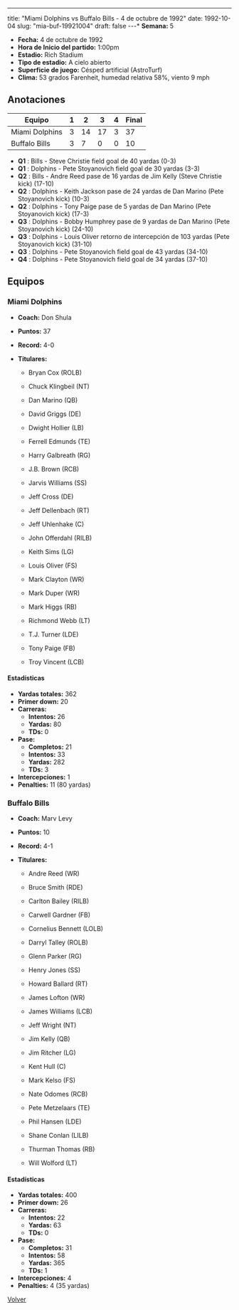 ---
title: "Miami Dolphins vs Buffalo Bills - 4 de octubre de 1992"
date: 1992-10-04
slug: "mia-buf-19921004"
draft: false
---* **Semana:** 5
* **Fecha:** 4 de octubre de 1992
* **Hora de Inicio del partido:** 1:00pm
* **Estadio:** Rich Stadium
* **Tipo de estadio:** A cielo abierto
* **Superficie de juego:** Césped artificial (AstroTurf)
* **Clima:** 53 grados Farenheit, humedad relativa 58%, viento 9 mph




## Anotaciones
| Equipo | 1 | 2 | 3 | 4 | Final |
|--------|---|---|---|---|-------|
| Miami Dolphins  | 3 | 14 | 17 | 3  | 37 |
| Buffalo Bills  | 3 | 7 | 0 | 0  | 10 |
* **Q1** : Bills - Steve Christie field goal de 40 yardas (0-3)
* **Q1** : Dolphins - Pete Stoyanovich field goal de 30 yardas (3-3)
* **Q2** : Bills - Andre Reed pase de 16 yardas de Jim Kelly (Steve Christie kick) (17-10)
* **Q2** : Dolphins - Keith Jackson pase de 24 yardas de Dan Marino (Pete Stoyanovich kick) (10-3)
* **Q2** : Dolphins - Tony Paige pase de 5 yardas de Dan Marino (Pete Stoyanovich kick) (17-3)
* **Q3** : Dolphins - Bobby Humphrey pase de 9 yardas de Dan Marino (Pete Stoyanovich kick) (24-10)
* **Q3** : Dolphins - Louis Oliver retorno de intercepción de 103 yardas (Pete Stoyanovich kick) (31-10)
* **Q3** : Dolphins - Pete Stoyanovich field goal de 43 yardas (34-10)
* **Q4** : Dolphins - Pete Stoyanovich field goal de 34 yardas (37-10)


## Equipos


### Miami Dolphins
* **Coach:** Don Shula
* **Puntos:** 37
* **Record:** 4-0
* **Titulares:** 

  * Bryan Cox (ROLB) 

  * Chuck Klingbeil (NT) 

  * Dan Marino (QB) 

  * David Griggs (DE) 

  * Dwight Hollier (LB) 

  * Ferrell Edmunds (TE) 

  * Harry Galbreath (RG) 

  * J.B. Brown (RCB) 

  * Jarvis Williams (SS) 

  * Jeff Cross (DE) 

  * Jeff Dellenbach (RT) 

  * Jeff Uhlenhake (C) 

  * John Offerdahl (RILB) 

  * Keith Sims (LG) 

  * Louis Oliver (FS) 

  * Mark Clayton (WR) 

  * Mark Duper (WR) 

  * Mark Higgs (RB) 

  * Richmond Webb (LT) 

  * T.J. Turner (LDE) 

  * Tony Paige (FB) 

  * Troy Vincent (LCB) 

#### Estadísticas
* **Yardas totales:** 362
* **Primer down:** 20
* **Carreras:**
  * **Intentos:** 26
  * **Yardas:** 80
  * **TDs:** 0
* **Pase:**
  * **Completos:** 21
  * **Intentos:** 33
  * **Yardas:** 282
  * **TDs:** 3
* **Intercepciones:** 1
* **Penalties:** 11 (80 yardas)

### Buffalo Bills
* **Coach:** Marv Levy
* **Puntos:** 10
* **Record:** 4-1
* **Titulares:** 

  * Andre Reed (WR) 

  * Bruce Smith (RDE) 

  * Carlton Bailey (RILB) 

  * Carwell Gardner (FB) 

  * Cornelius Bennett (LOLB) 

  * Darryl Talley (ROLB) 

  * Glenn Parker (RG) 

  * Henry Jones (SS) 

  * Howard Ballard (RT) 

  * James Lofton (WR) 

  * James Williams (LCB) 

  * Jeff Wright (NT) 

  * Jim Kelly (QB) 

  * Jim Ritcher (LG) 

  * Kent Hull (C) 

  * Mark Kelso (FS) 

  * Nate Odomes (RCB) 

  * Pete Metzelaars (TE) 

  * Phil Hansen (LDE) 

  * Shane Conlan (LILB) 

  * Thurman Thomas (RB) 

  * Will Wolford (LT) 

#### Estadísticas
* **Yardas totales:** 400
* **Primer down:** 26
* **Carreras:**
  * **Intentos:** 22
  * **Yardas:** 63
  * **TDs:** 0
* **Pase:**
  * **Completos:** 31
  * **Intentos:** 58
  * **Yardas:** 365
  * **TDs:** 1
* **Intercepciones:** 4
* **Penalties:** 4 (35 yardas)


[Volver](/historia/1992)
